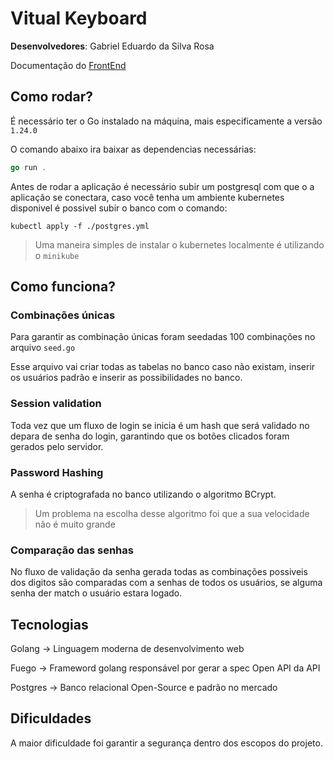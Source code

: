 # Vitual Keyboard

**Desenvolvedores**: Gabriel Eduardo da Silva Rosa

Documentação do [FrontEnd](https://github.com/SirOtaiv/Security-Box)

## Como rodar?

É necessário ter o Go instalado na máquina, mais especificamente a versão `1.24.0`

O comando abaixo ira baixar as dependencias necessárias:
```go
go run .
```

Antes de rodar a aplicação é necessário subir um postgresql com que o a aplicação se conectara, caso você tenha um ambiente kubernetes disponivel é possivel subir o banco com o comando:
```
kubectl apply -f ./postgres.yml
```

> Uma maneira simples de instalar o kubernetes localmente é utilizando o `minikube`

## Como funciona?

### Combinações únicas

Para garantir as combinação únicas foram seedadas 100 combinações no arquivo `seed.go`

Esse arquivo vai criar todas as tabelas no banco caso não existam, inserir os usuários padrão e inserir as possibilidades no banco.

### Session validation

Toda vez que um fluxo de login se inicia é um hash que será validado no depara de senha do login, garantindo que os botões clicados foram gerados pelo servidor.

### Password Hashing

A senha é criptografada no banco utilizando o algoritmo BCrypt.

> Um problema na escolha desse algoritmo foi que a sua velocidade não é muito grande

### Comparação das senhas

No fluxo de validação da senha gerada todas as combinações possiveis dos digitos são comparadas com a senhas de todos os usuários, se alguma senha der match o usuário estara logado.

## Tecnologias

Golang -> Linguagem moderna de desenvolvimento web

Fuego -> Frameword golang responsável por gerar a spec Open API da API

Postgres -> Banco relacional Open-Source e padrão no mercado

## Dificuldades

A maior dificuldade foi garantir a segurança dentro dos escopos do projeto.
